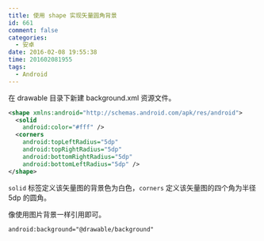 ```yaml
---
title: 使用 shape 实现矢量圆角背景
id: 661
comment: false
categories:
  - 安卓
date: 2016-02-08 19:55:38
time: 201602081955
tags:
  - Android
---
```


在 drawable 目录下新建 background.xml 资源文件。

``` xml
<shape xmlns:android="http://schemas.android.com/apk/res/android">   
  <solid
    android:color="#fff" />   
  <corners
    android:topLeftRadius="5dp"
    android:topRightRadius="5dp"
    android:bottomRightRadius="5dp"
    android:bottomLeftRadius="5dp" />
</shape>
```

`solid` 标签定义该矢量图的背景色为白色，`corners` 定义该矢量图的四个角为半径 5dp 的圆角。

像使用图片背景一样引用即可。

``` xml
android:background="@drawable/background"
```